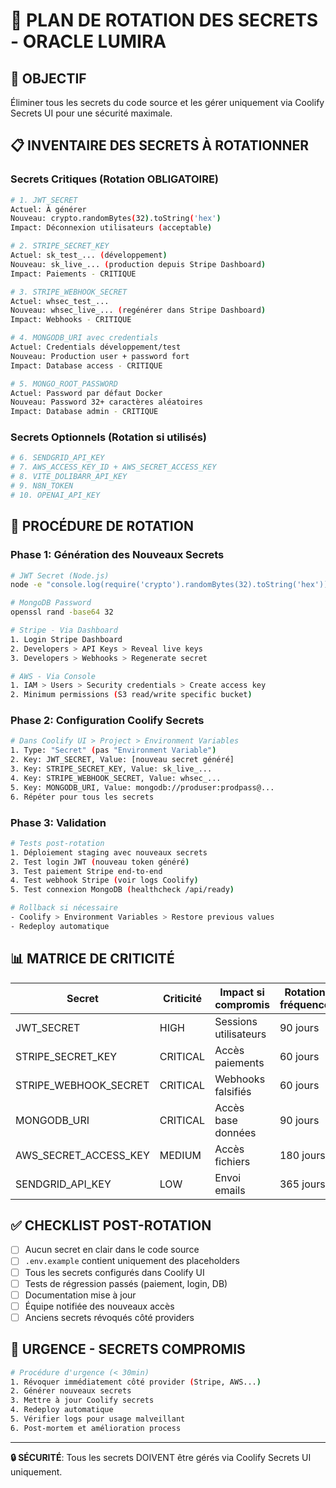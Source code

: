 # 🔐 PLAN DE ROTATION DES SECRETS - ORACLE LUMIRA

## 🎯 OBJECTIF
Éliminer tous les secrets du code source et les gérer uniquement via Coolify Secrets UI pour une sécurité maximale.

## 📋 INVENTAIRE DES SECRETS À ROTATIONNER

### Secrets Critiques (Rotation OBLIGATOIRE)
```bash
# 1. JWT_SECRET 
Actuel: À générer
Nouveau: crypto.randomBytes(32).toString('hex')
Impact: Déconnexion utilisateurs (acceptable)

# 2. STRIPE_SECRET_KEY
Actuel: sk_test_... (développement) 
Nouveau: sk_live_... (production depuis Stripe Dashboard)
Impact: Paiements - CRITIQUE

# 3. STRIPE_WEBHOOK_SECRET  
Actuel: whsec_test_...
Nouveau: whsec_live_... (regénérer dans Stripe Dashboard)
Impact: Webhooks - CRITIQUE

# 4. MONGODB_URI avec credentials
Actuel: Credentials développement/test
Nouveau: Production user + password fort
Impact: Database access - CRITIQUE

# 5. MONGO_ROOT_PASSWORD
Actuel: Password par défaut Docker
Nouveau: Password 32+ caractères aléatoires
Impact: Database admin - CRITIQUE
```

### Secrets Optionnels (Rotation si utilisés)
```bash
# 6. SENDGRID_API_KEY
# 7. AWS_ACCESS_KEY_ID + AWS_SECRET_ACCESS_KEY  
# 8. VITE_DOLIBARR_API_KEY
# 9. N8N_TOKEN
# 10. OPENAI_API_KEY
```

## 🔄 PROCÉDURE DE ROTATION

### Phase 1: Génération des Nouveaux Secrets
```bash
# JWT Secret (Node.js)
node -e "console.log(require('crypto').randomBytes(32).toString('hex'))"

# MongoDB Password
openssl rand -base64 32

# Stripe - Via Dashboard
1. Login Stripe Dashboard
2. Developers > API Keys > Reveal live keys
3. Developers > Webhooks > Regenerate secret

# AWS - Via Console  
1. IAM > Users > Security credentials > Create access key
2. Minimum permissions (S3 read/write specific bucket)
```

### Phase 2: Configuration Coolify Secrets
```bash
# Dans Coolify UI > Project > Environment Variables
1. Type: "Secret" (pas "Environment Variable")
2. Key: JWT_SECRET, Value: [nouveau secret généré]
3. Key: STRIPE_SECRET_KEY, Value: sk_live_...
4. Key: STRIPE_WEBHOOK_SECRET, Value: whsec_...
5. Key: MONGODB_URI, Value: mongodb://produser:prodpass@...
6. Répéter pour tous les secrets
```

### Phase 3: Validation
```bash
# Tests post-rotation
1. Déploiement staging avec nouveaux secrets
2. Test login JWT (nouveau token généré)
3. Test paiement Stripe end-to-end
4. Test webhook Stripe (voir logs Coolify)
5. Test connexion MongoDB (healthcheck /api/ready)

# Rollback si nécessaire
- Coolify > Environment Variables > Restore previous values
- Redeploy automatique
```

## 📊 MATRICE DE CRITICITÉ

| Secret | Criticité | Impact si compromis | Rotation fréquence |
|---------|-----------|---------------------|-------------------|
| JWT_SECRET | HIGH | Sessions utilisateurs | 90 jours |
| STRIPE_SECRET_KEY | CRITICAL | Accès paiements | 60 jours |
| STRIPE_WEBHOOK_SECRET | CRITICAL | Webhooks falsifiés | 60 jours |
| MONGODB_URI | CRITICAL | Accès base données | 90 jours |
| AWS_SECRET_ACCESS_KEY | MEDIUM | Accès fichiers | 180 jours |
| SENDGRID_API_KEY | LOW | Envoi emails | 365 jours |

## ✅ CHECKLIST POST-ROTATION

- [ ] Aucun secret en clair dans le code source
- [ ] `.env.example` contient uniquement des placeholders
- [ ] Tous les secrets configurés dans Coolify UI
- [ ] Tests de régression passés (paiement, login, DB)
- [ ] Documentation mise à jour
- [ ] Équipe notifiée des nouveaux accès
- [ ] Anciens secrets révoqués côté providers

## 🚨 URGENCE - SECRETS COMPROMIS

```bash
# Procédure d'urgence (< 30min)
1. Révoquer immédiatement côté provider (Stripe, AWS...)
2. Générer nouveaux secrets 
3. Mettre à jour Coolify secrets
4. Redeploy automatique
5. Vérifier logs pour usage malveillant
6. Post-mortem et amélioration process
```

---
**🔒 SÉCURITÉ**: Tous les secrets DOIVENT être gérés via Coolify Secrets UI uniquement.
